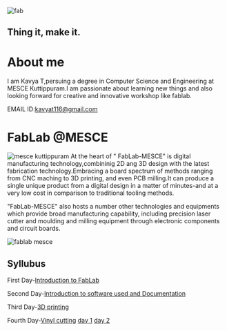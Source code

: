![fab](https://user-images.githubusercontent.com/32705189/31854708-8c4590ce-b652-11e7-8281-09dbc571af91.png) 
## Thing it, make it.
# About me
  I am Kavya T,persuing a degree in Computer Science and Engineering at MESCE Kuttippuram.I am passionate about learning new things and also looking forward for creative and innovative workshop like fablab.
  
EMAIL ID:kavyat116@gmail.com
# FabLab @MESCE
![mesce kuttippuram](https://user-images.githubusercontent.com/32705189/31855062-c24c2ea8-b657-11e7-8fd3-4e46098b31bd.jpg)
At the heart of " FabLab-MESCE" is digital manufacturing technology,combininig 2D ang 3D design with the latest fabrication technology.Embracing a board spectrum of methods ranging from CNC maching to 3D printing, and even PCB milling.It can produce a single unique product from a digital design in a matter of minutes-and at a very low cost in comparison to traditional tooling methods.

"FabLab-MESCE" also hosts a number other technologies and equipments which provide broad manufacturing capability, including precision laser cutter and moulding and milling equipment through electronic components and circuit boards.


![fablab mesce](https://user-images.githubusercontent.com/32705189/31858340-1ea766e8-b6aa-11e7-87fd-bcc6289b2976.jpg)

## Syllubus


First Day-[Introduction to FabLab](http://kavyat96.github.io/IntroductiontoFabLab)

Second Day-[Introduction to software used and Documentation](http://kavyat96.github.io/Introductiontosoftwareusedanddocumentation)


Third Day-[3D printing](http://kavyat96.github.io/3Dprinting)


Fourth Day-[Vinyl cutting](http://kavyat96.github.io/Vinylcutting)
[day 1](http://kavyat96.github.io/day1)
[day 2](http://kavyat96.github.io/day2)

